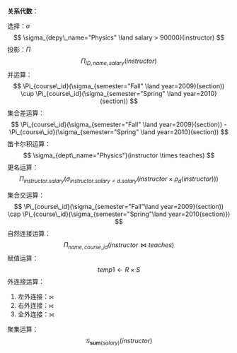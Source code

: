 **关系代数**：

选择：$\sigma$
$$
\sigma_{depy\_name="Physics" \land salary > 90000}(instructor)
$$
投影：$\Pi$
$$
\Pi_{ID,name,salary}(instructor)
$$
并运算：
$$
\Pi_{course\_id}(\sigma_{semester="Fall" \land year=2009}(section)) \cup 
\Pi_{course\_id}(\sigma_{semester="Spring" \land year=2010}(section))
$$
集合差运算：
$$
\Pi_{course\_id}(\sigma_{semester="Fall" \land year=2009}(section)) - 
\Pi_{course\_id}(\sigma_{semester="Spring" \land year=2010}(section))
$$
笛卡尔积运算：
$$
\sigma_{dept\_name="Physics"}(instructor \times teaches)
$$
更名运算：
$$
\Pi_{instructor.salary}(\sigma_{instructor.salary < d.salary}(instructor \times 
\rho_{d}(instructor)))
$$

集合交运算：
$$
\Pi_{course\_id}(\sigma_{semester="Fall"\land year=2009}(section)) \cap
\Pi_{course\_id}(\sigma_{semester="Spring"\land year=2010(section)})
$$
自然连接运算：
$$
\Pi_{name,course\_id}(instructor \bowtie teaches)
$$
赋值运算：
$$
temp1\leftarrow R\times S
$$
外连接运算：

1. 左外连接：⟕
2. 右外连接：⟖
3. 全外连接：⟗

聚集运算：
$$
\mathcal{G}_{\textbf {sum}(salary)}(instructor)
$$